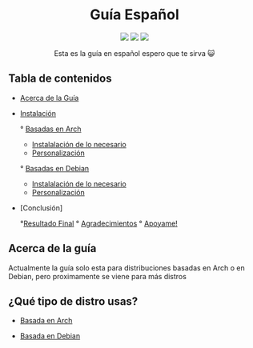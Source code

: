 <h1 align="center">Guía Español</h1>
<p align="center">
  <img src="https://img.shields.io/badge/MAINTAINED-YES-green?style=for-the-badge">
  <img src="https://img.shields.io/badge/LICENSE-MIT-blue?style=for-the-badge">
  <img src="https://img.shields.io/github/issues/P4NAD3ROXIS/DotfilesForEverybody?style=for-the-badge"
</p>



<p align="center">Esta es la guía en español espero que te sirva 😺</p>

## Tabla de contenidos
- [Acerca de la Guía](#acerca-de-la-guía)

- [Instalación](#¿qué-tipo-de-distro-usas?)
  
  ° [Basadas en Arch]()
    * [Instalalación de lo necesario](https://github.com/P4NAD3ROXIS/DotfilesForEverybody/blob/main/Guide/Spanish-Version/Distros/Arch/README.md)
    * [Personalización](https://github.com/P4NAD3ROXIS/DotfilesForEverybody/blob/main/Guide/Spanish-Version/Dots/README.md)
  
  ° [Basadas en Debian]()
    * [Instalalación de lo necesario](https://github.com/P4NAD3ROXIS/DotfilesForEverybody/blob/main/Guide/Spanish-Version/Distros/Debian/README.md)
    * [Personalización](https://github.com/P4NAD3ROXIS/DotfilesForEverybody/blob/main/Guide/Spanish-Version/Dots/Readme.md)

- [Conclusión]
  
  °[Resultado Final](https://github.com/P4NAD3ROXIS/DotfilesForEverybody/tree/main/Guide/Spanish-Version/Result)
  ° [Agradecimientos]()
  ° [Apoyame!]()
 

## Acerca de la guía 
Actualmente la guía solo esta para distribuciones basadas en Arch o en Debian, pero proximamente se viene para más distros

## ¿Qué tipo de distro usas?

- [Basada en Arch](https://github.com/P4NAD3ROXIS/DotfilesForEverybody/blob/main/Guide/Spanish-Version/Distros/Arch/README.md)

- [Basada en Debian](https://github.com/P4NAD3ROXIS/DotfilesForEverybody/blob/main/Guide/Spanish-Version/Distros/Debian/README.md)


